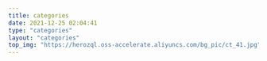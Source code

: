 ```yaml
---
title: categories
date: 2021-12-25 02:04:41
type: "categories"
layout: "categories"
top_img: "https://herozql.oss-accelerate.aliyuncs.com/bg_pic/ct_41.jpg"
---
```

